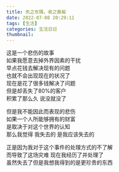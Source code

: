 ```yaml
---
title: 失之东隅，收之桑榆
date: 2022-07-08 20:29:11
tags: [生活]
categories: 生活日记
thumbnail:
---
```

<!-- more -->
这是一个悲伤的故事  
如果我愿意去掉外界因素的干扰  
早点花钱去解决现有的问题  
也就不会出现现在的状况了  
现在是花了很多钱解决了问题  
但是却丢失了80%的客户  
积累了那么久 说没就没了  

但是我不能因此而表现的悲伤  
如果一个人所能够拥有的财富  
是取决于对这个世界的认知  
那么我觉得 我失去的 是我应该失去的

正是因为我对于这个事件的处理方式的不了解  
而导致了这场灾难 现在我经历了并处理了  
虽然失去了但是我想我得到的是更珍贵的东西  